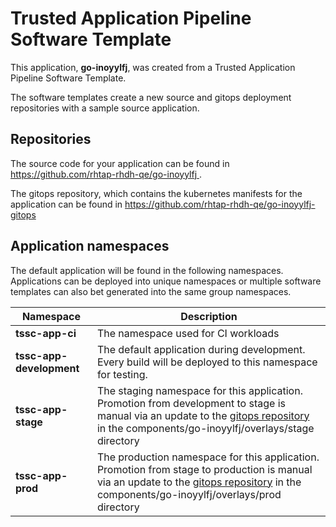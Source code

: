 # Trusted Application Pipeline Software Template

This application, **go-inoyylfj**, was created from a Trusted Application Pipeline Software Template.

The software templates create a new source and gitops deployment repositories with a sample source application. 

## Repositories

The source code for your application can be found in [https://github.com/rhtap-rhdh-qe/go-inoyylfj ](https://github.com/rhtap-rhdh-qe/go-inoyylfj ).
 
The gitops repository, which contains the kubernetes manifests for the application can be found in 
[https://github.com/rhtap-rhdh-qe/go-inoyylfj-gitops ](https://github.com/rhtap-rhdh-qe/go-inoyylfj-gitops ) 

## Application namespaces 

The default application will be found in the following namespaces. Applications can be deployed into unique namespaces or multiple software templates can also bet generated into the same group namespaces.  

|  Namespace   |  Description   |  
| -------- | -------- |
| **tssc-app-ci** | The namespace used for CI workloads |
| **tssc-app-development** | The default application during development. Every build will be deployed to this namespace for testing. |
| **tssc-app-stage** | The staging namespace for this application. Promotion from development to stage is manual via an update to the [gitops repository](https://github.com/rhtap-rhdh-qe/go-inoyylfj-gitops ) in the components/go-inoyylfj/overlays/stage directory |
| **tssc-app-prod** | The production namespace for this application. Promotion from stage to production is manual via an update to the [gitops repository](https://github.com/rhtap-rhdh-qe/go-inoyylfj-gitops ) in the components/go-inoyylfj/overlays/prod directory |